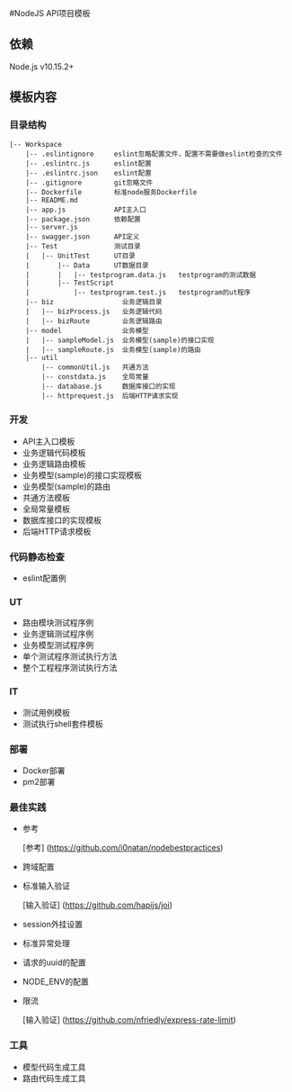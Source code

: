 #NodeJS API项目模板

##  依赖
Node.js v10.15.2+

##  模板内容
### 目录结构
```
|-- Workspace
    |-- .eslintignore     eslint忽略配置文件，配置不需要做eslint检查的文件
    |-- .eslintrc.js      eslint配置
    |-- .eslintrc.json    eslint配置
    |-- .gitignore        git忽略文件
    |-- Dockerfile        标准node服务Dockerfile
    |-- README.md         
    |-- app.js            API主入口
    |-- package.json      依赖配置
    |-- server.js
    |-- swagger.json      API定义
    |-- Test              测试目录
    |   |-- UnitTest      UT目录
    |       |-- Data      UT数据目录
    |       |   |-- testprogram.data.js   testprogram的测试数据
    |       |-- TestScript
    |           |-- testprogram.test.js   testprogram的ut程序
    |-- biz                 业务逻辑目录
    |   |-- bizProcess.js   业务逻辑代码
    |   |-- bizRoute        业务逻辑路由
    |-- model               业务模型
    |   |-- sampleModel.js  业务模型(sample)的接口实现
    |   |-- sampleRoute.js  业务模型(sample)的路由
    |-- util
        |-- commonUtil.js   共通方法
        |-- constdata.js    全局常量
        |-- database.js     数据库接口的实现
        |-- httprequest.js  后端HTTP请求实现

```
### 开发
*   API主入口模板
*   业务逻辑代码模板
*   业务逻辑路由模板
*   业务模型(sample)的接口实现模板
*   业务模型(sample)的路由
*   共通方法模板
*   全局常量模板
*   数据库接口的实现模板
*   后端HTTP请求模板
### 代码静态检查
*   eslint配置例
### UT
*   路由模块测试程序例
*   业务逻辑测试程序例
*   业务模型测试程序例
*   单个测试程序测试执行方法
*   整个工程程序测试执行方法
### IT
*   测试用例模板
*   测试执行shell套件模板
### 部署
*   Docker部署
*   pm2部署
### 最佳实践
*   参考

    [参考] (https://github.com/i0natan/nodebestpractices)
*   跨域配置
*   标准输入验证

    [输入验证] (https://github.com/hapijs/joi)
*   session外挂设置
*   标准异常处理
*   请求的uuid的配置
*   NODE_ENV的配置
*   限流

    [输入验证] (https://github.com/nfriedly/express-rate-limit)
### 工具
*   模型代码生成工具
*   路由代码生成工具